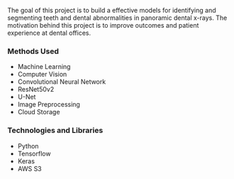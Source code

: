 

The goal of this project is to build a effective models for identifying and segmenting teeth and dental abnormalities in panoramic dental x-rays. The motivation behind this project is to improve outcomes and patient experience at dental offices. 

### Methods Used

* Machine Learning
* Computer Vision
* Convolutional Neural Network
* ResNet50v2
* U-Net
* Image Preprocessing
* Cloud Storage 

### Technologies and Libraries

* Python
* Tensorflow
* Keras
* AWS S3
